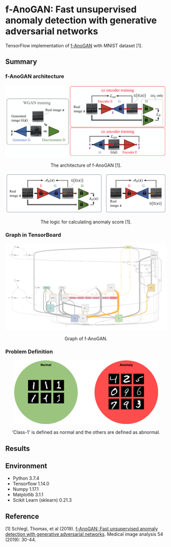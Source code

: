 f-AnoGAN: Fast unsupervised anomaly detection with generative adversarial networks
=====

TensorFlow implementation of <a href="https://www.sciencedirect.com/science/article/abs/pii/S1361841518302640">f-AnoGAN</a> with MNIST dataset [1].

## Summary

### f-AnoGAN architecture  
<div align="center">
  <img src="./figures/fanogan.png" width="650">  
  <p>The architecture of f-AnoGAN [1].</p>
  <img src="./figures/anomaly_score.png" width="750">  
  <p>The logic for calculating anomaly score [1].</p>
</div>

### Graph in TensorBoard
<div align="center">
  <img src="./figures/graph.png" width="650">  
  <p>Graph of f-AnoGAN.</p>
</div>

### Problem Definition
<div align="center">
  <img src="./figures/definition.png" width="450">  
  <p>'Class-1' is defined as normal and the others are defined as abnormal.</p>
</div>

## Results


## Environment
* Python 3.7.4  
* Tensorflow 1.14.0  
* Numpy 1.17.1  
* Matplotlib 3.1.1  
* Scikit Learn (sklearn) 0.21.3  

## Reference
[1] Schlegl, Thomas, et al (2019). <a href="https://www.sciencedirect.com/science/article/abs/pii/S1361841518302640">f-AnoGAN: Fast unsupervised anomaly detection with generative adversarial networks</a>. Medical image analysis 54 (2019): 30-44.
